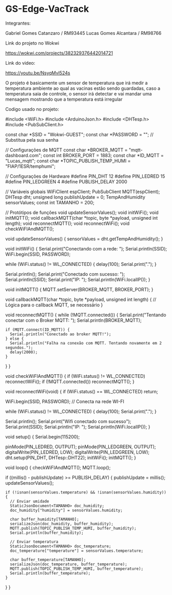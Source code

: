 # GS-Edge-VacTrack


Integrantes:

Gabriel Gomes Catanzaro / RM93445
Lucas Gomes Alcantara / RM98766


Link do projeto no Wokwi


https://wokwi.com/projects/382329376442014721


Link do video:

https://youtu.be/NsyqMvl524s


O projeto é basicamente um sensor de temperatura que irá medir a temperatura ambiente ao qual as vacinas estão sendo guardadas, caso a temperatura saia de controle, o sensor irá detectar e vai mandar uma mensagem mostrando que a temperatura está irregular


Codigo usado no projeto:

#include <WiFi.h>
#include <ArduinoJson.h>
#include <DHTesp.h>
#include <PubSubClient.h>

const char *SSID = "Wokwi-GUEST";
const char *PASSWORD = "";  // Substitua pela sua senha

// Configurações de MQTT
const char *BROKER_MQTT = "mqtt-dashboard.com";
const int BROKER_PORT = 1883;
const char *ID_MQTT = "Lucas_mqtt";
const char *TOPIC_PUBLISH_TEMP_HUMI = "FIAP/1ESR/temphumi";

// Configurações de Hardware
#define PIN_DHT 12
#define PIN_LEDRED 15
#define PIN_LEDGREEN 4
#define PUBLISH_DELAY 2000

// Variáveis globais
WiFiClient espClient;
PubSubClient MQTT(espClient);
DHTesp dht;
unsigned long publishUpdate = 0;
TempAndHumidity sensorValues;
const int TAMANHO = 200;

// Protótipos de funções
void updateSensorValues();
void initWiFi();
void initMQTT();
void callbackMQTT(char *topic, byte *payload, unsigned int length);
void reconnectMQTT();
void reconnectWiFi();
void checkWiFIAndMQTT();

void updateSensorValues() {
  sensorValues = dht.getTempAndHumidity();
}

void initWiFi() {
  Serial.print("Conectando com a rede: ");
  Serial.println(SSID);
  WiFi.begin(SSID, PASSWORD);

  while (WiFi.status() != WL_CONNECTED) {
    delay(100);
    Serial.print(".");
  }

  Serial.println();
  Serial.print("Conectado com sucesso: ");
  Serial.println(SSID);
  Serial.print("IP: ");
  Serial.println(WiFi.localIP());
}

void initMQTT() {
  MQTT.setServer(BROKER_MQTT, BROKER_PORT);
}

void callbackMQTT(char *topic, byte *payload, unsigned int length) {
  // Lógica para o callback MQTT, se necessário
}

void reconnectMQTT() {
  while (!MQTT.connected()) {
    Serial.print("Tentando conectar com o Broker MQTT: ");
    Serial.println(BROKER_MQTT);

    if (MQTT.connect(ID_MQTT)) {
      Serial.println("Conectado ao broker MQTT!");
    } else {
      Serial.println("Falha na conexão com MQTT. Tentando novamente em 2 segundos.");
      delay(2000);
    }
  }
}

void checkWiFIAndMQTT() {
  if (WiFi.status() != WL_CONNECTED) reconnectWiFi();
  if (!MQTT.connected()) reconnectMQTT();
}

void reconnectWiFi(void) {
  if (WiFi.status() == WL_CONNECTED)
    return;

  WiFi.begin(SSID, PASSWORD); // Conecta na rede WI-FI

  while (WiFi.status() != WL_CONNECTED) {
    delay(100);
    Serial.print(".");
  }

  Serial.println();
  Serial.print("Wifi conectado com sucesso");
  Serial.print(SSID);
  Serial.println("IP: ");
  Serial.println(WiFi.localIP());
}

void setup() {
  Serial.begin(115200);

  pinMode(PIN_LEDRED, OUTPUT);
  pinMode(PIN_LEDGREEN, OUTPUT);
  digitalWrite(PIN_LEDRED, LOW);
  digitalWrite(PIN_LEDGREEN, LOW);
  dht.setup(PIN_DHT, DHTesp::DHT22);
  initWiFi();
  initMQTT();
}

void loop() {
  checkWiFIAndMQTT();
  MQTT.loop();

  if ((millis() - publishUpdate) >= PUBLISH_DELAY) {
    publishUpdate = millis();
    updateSensorValues();

    if (!isnan(sensorValues.temperature) && !isnan(sensorValues.humidity)) {
      // Enviar umidade
      StaticJsonDocument<TAMANHO> doc_humidity;
      doc_humidity["humidity"] = sensorValues.humidity;

      char buffer_humidity[TAMANHO];
      serializeJson(doc_humidity, buffer_humidity);
      MQTT.publish(TOPIC_PUBLISH_TEMP_HUMI, buffer_humidity);
      Serial.println(buffer_humidity);

      // Enviar temperatura
      StaticJsonDocument<TAMANHO> doc_temperature;
      doc_temperature["temperature"] = sensorValues.temperature;

      char buffer_temperature[TAMANHO];
      serializeJson(doc_temperature, buffer_temperature);
      MQTT.publish(TOPIC_PUBLISH_TEMP_HUMI, buffer_temperature);
      Serial.println(buffer_temperature);
    }
  }
}

